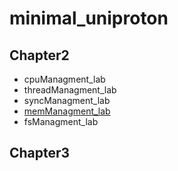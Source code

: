 # minimal_uniproton



## Chapter2

- cpuManagment_lab
- threadManagment_lab
- syncManagment_lab
- [memManagment_lab](./Chapter2/lab_memManagment/README.md)
- fsManagment_lab



## Chapter3

